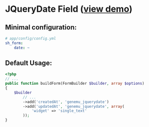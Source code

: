 # JQueryDate Field ([view demo](http://jqueryui.com/demos/datepicker/))

## Minimal configuration:

``` yml
# app/config/config.yml
sh_form:
    date: ~
```

## Default Usage:

``` php
<?php
// ...
public function buildForm(FormBuilder $builder, array $options)
{
    $builder
        // ...
        ->add('createdAt', 'genemu_jquerydate')
        ->add('updatedAt', 'genemu_jquerydate', array(
            'widget' => 'single_text'
        ));
}
```
